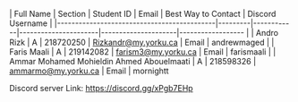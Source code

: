 


| Full Name                                  | Section | Student ID | Email                | Best Way to Contact | Discord Username
|
|--------------------------------------------|---------|------------|----------------------|---------------------|------------------
|
| Andro Rizk                                 | A       | 218720250  | Rizkandr@my.yorku.ca | Email               | andrewmaged
|
| Faris Maali                                | A       | 219142082  | farism3@my.yorku.ca  | Email               | farismaali
|
| Ammar Mohamed Mohieldin Ahmed Abouelmaati  | A       | 218598326  | ammarmo@my.yorku.ca  | Email               | mornightt



Discord server Link: https://discord.gg/xPgb7EHp
